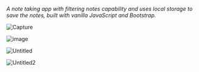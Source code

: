 _A note taking app with filtering notes capability and uses local storage to save the notes, built with vanilla JavaScript and Bootstrap._

![Capture](https://user-images.githubusercontent.com/80414508/125502402-7bc0127a-def3-4785-a1f1-bf23f4577ba5.JPG)

![image](https://user-images.githubusercontent.com/80414508/125503013-e29e1136-49bd-4da8-8409-b419b5a03cc7.png)

![Untitled](https://user-images.githubusercontent.com/80414508/125505465-332b2395-eef5-447c-b30f-6eecf16d83a4.gif)

![Untitled2](https://user-images.githubusercontent.com/80414508/125508817-2c03c880-5ccf-4d96-acbc-92d3e37dcc15.gif)
